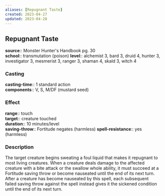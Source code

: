 ```yaml
---
aliases: [Repugnant Taste]
created: 2023-04-27
updated: 2023-04-28
---
```


## Repugnant Taste

**source**:: Monster Hunter's Handbook pg. 30  
**school**:: transmutation (poison)
**level**:: alchemist 3, bard 3, druid 4, hunter 3, investigator 3, mesmerist 3, ranger 3, shaman 4, skald 3, witch 4

### Casting

**casting-time**:: 1 standard action  
**components**:: V, S, M/DF (mustard seed)

### Effect

**range**:: touch  
**target**:: creature touched  
**duration**:: 10 minutes/level  
**saving-throw**:: Fortitude negates (harmless)
**spell-resistance**:: yes (harmless)

### Description

The target creature begins sweating a foul liquid that makes it repugnant to most living creatures. When a creature deals damage to the affected creature with a bite attack or the swallow whole ability, it must succeed at a Fortitude saving throw or become nauseated until the end of its next turn. After a creature has become nauseated by this spell, each subsequent failed saving throw against the spell instead gives it the sickened condition until the end of its next turn.
